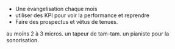 - Une évangelisation chaque mois
- utiliser des KPI pour voir la performance et reprendre
- Faire des prospectus et vêtus de tenues. 


au moins 2 à 3 micros. 
un tapeur de tam-tam.
un pianiste pour la sonorisation.